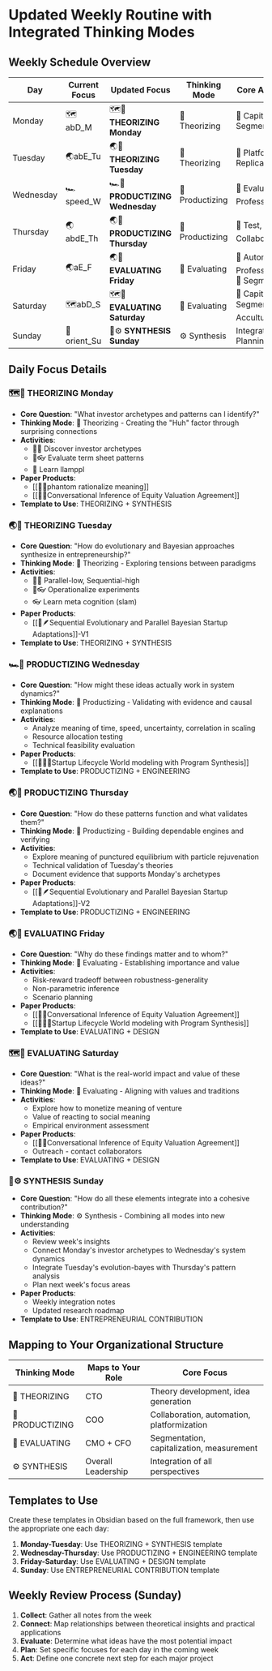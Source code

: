 # Updated Weekly Routine with Integrated Thinking Modes

## Weekly Schedule Overview

| Day       | Current Focus | Updated Focus                    | Thinking Mode   | Core Activities                             |
| --------- | ------------- | -------------------------------- | --------------- | ------------------------------------------- |
| Monday    | 🗺️abD_M      | 🗺️💭 **THEORIZING Monday**      | 💭 Theorizing   | 🔵 Capitalize, 💜 Segment                   |
| Tuesday   | 🌏abE_Tu      | 🌏💭 **THEORIZING Tuesday**      | 💭 Theorizing   | 🔴 Platformize, 🔴 Replicate                |
| Wednesday | 🏎️speed_W    | 🏎️📐 **PRODUCTIZING Wednesday** | 📐 Productizing | 🔴 Evaluate, 🟩 Professionalize             |
| Thursday  | 🌏abdE_Th     | 🌏📐 **PRODUCTIZING Thursday**   | 📐 Productizing | 🔴 Test, 🟩 Collaborate                     |
| Friday    | 🌏aE_F        | 🌏💸 **EVALUATING Friday**       | 💸 Evaluating   | 🔴 Automate, 🟩 Professionalize, 💜 Segment |
| Saturday  | 🗺️abD_S      | 🗺️💸 **EVALUATING Saturday**    | 💸 Evaluating   | 🔵 Capitalize, 💜 Segment, 🟩 Acculturate   |
| Sunday    | 🧭orient_Su   | 🧭⚙️ **SYNTHESIS Sunday**        | ⚙️ Synthesis    | Integration & Planning                      |

## Daily Focus Details

### 🗺️💭 **THEORIZING Monday**

- **Core Question**: "What investor archetypes and patterns can I identify?"
- **Thinking Mode**: 💭 Theorizing - Creating the "Huh" factor through surprising connections
- **Activities**:
    - 🤜🧠 Discover investor archetypes
    - 🤜👓 Evaluate term sheet patterns
    - 🧠 Learn llamppl
- **Paper Products**:
    - [[📝👻phantom rationalize meaning]]
    - [[📝🤝Conversational Inference of Equity Valuation Agreement]]
- **Template to Use**: THEORIZING + SYNTHESIS

### 🌏💭 **THEORIZING Tuesday**

- **Core Question**: "How do evolutionary and Bayesian approaches synthesize in entrepreneurship?"
- **Thinking Mode**: 💭 Theorizing - Exploring tensions between paradigms
- **Activities**:
    - 🧠🤜 Parallel-low, Sequential-high
    - 🧠👓 Operationalize experiments
    - 👓 Learn meta cognition (slam)
- **Paper Products**:
    - [[📝🪶Sequential Evolutionary and Parallel Bayesian Startup Adaptations]]-V1
- **Template to Use**: THEORIZING + SYNTHESIS

### 🏎️📐 **PRODUCTIZING Wednesday**

- **Core Question**: "How might these ideas actually work in system dynamics?"
- **Thinking Mode**: 📐 Productizing - Validating with evidence and causal explanations
- **Activities**:
    - Analyze meaning of time, speed, uncertainty, correlation in scaling
    - Resource allocation testing
    - Technical feasibility evaluation
- **Paper Products**:
    - [[📝🌳🌊Startup Lifecycle World modeling with Program Synthesis]]
- **Template to Use**: PRODUCTIZING + ENGINEERING

### 🌏📐 **PRODUCTIZING Thursday**

- **Core Question**: "How do these patterns function and what validates them?"
- **Thinking Mode**: 📐 Productizing - Building dependable engines and verifying
- **Activities**:
    - Explore meaning of punctured equilibrium with particle rejuvenation
    - Technical validation of Tuesday's theories
    - Document evidence that supports Monday's archetypes
- **Paper Products**:
    - [[📝🪶Sequential Evolutionary and Parallel Bayesian Startup Adaptations]]-V2
- **Template to Use**: PRODUCTIZING + ENGINEERING

### 🌏💸 **EVALUATING Friday**

- **Core Question**: "Why do these findings matter and to whom?"
- **Thinking Mode**: 💸 Evaluating - Establishing importance and value
- **Activities**:
    - Risk-reward tradeoff between robustness-generality
    - Non-parametric inference
    - Scenario planning
- **Paper Products**:
    - [[📝🤝Conversational Inference of Equity Valuation Agreement]]
    - [[📝🌳🌊Startup Lifecycle World modeling with Program Synthesis]]
- **Template to Use**: EVALUATING + DESIGN

### 🗺️💸 **EVALUATING Saturday**

- **Core Question**: "What is the real-world impact and value of these ideas?"
- **Thinking Mode**: 💸 Evaluating - Aligning with values and traditions
- **Activities**:
    - Explore how to monetize meaning of venture
    - Value of reacting to social meaning
    - Empirical environment assessment
- **Paper Products**:
    - [[📝🤝Conversational Inference of Equity Valuation Agreement]]
    - Outreach - contact collaborators
- **Template to Use**: EVALUATING + DESIGN

### 🧭⚙️ **SYNTHESIS Sunday**

- **Core Question**: "How do all these elements integrate into a cohesive contribution?"
- **Thinking Mode**: ⚙️ Synthesis - Combining all modes into new understanding
- **Activities**:
    - Review week's insights
    - Connect Monday's investor archetypes to Wednesday's system dynamics
    - Integrate Tuesday's evolution-bayes with Thursday's pattern analysis
    - Plan next week's focus areas
- **Paper Products**:
    - Weekly integration notes
    - Updated research roadmap
- **Template to Use**: ENTREPRENEURIAL CONTRIBUTION

## Mapping to Your Organizational Structure

|Thinking Mode|Maps to Your Role|Core Focus|
|---|---|---|
|💭 THEORIZING|CTO|Theory development, idea generation|
|📐 PRODUCTIZING|COO|Collaboration, automation, platformization|
|💸 EVALUATING|CMO + CFO|Segmentation, capitalization, measurement|
|⚙️ SYNTHESIS|Overall Leadership|Integration of all perspectives|

## Templates to Use

Create these templates in Obsidian based on the full framework, then use the appropriate one each day:

1. **Monday-Tuesday**: Use THEORIZING + SYNTHESIS template
2. **Wednesday-Thursday**: Use PRODUCTIZING + ENGINEERING template
3. **Friday-Saturday**: Use EVALUATING + DESIGN template
4. **Sunday**: Use ENTREPRENEURIAL CONTRIBUTION template

## Weekly Review Process (Sunday)

1. **Collect**: Gather all notes from the week
2. **Connect**: Map relationships between theoretical insights and practical applications
3. **Evaluate**: Determine what ideas have the most potential impact
4. **Plan**: Set specific focuses for each day in the coming week
5. **Act**: Define one concrete next step for each major project